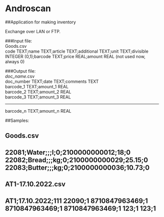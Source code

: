 # Androscan

##Application for making inventory

Exchange over LAN or FTP.

###Input file:  
Goods.csv  
code TEXT;name TEXT;article TEXT;additional TEXT;unit TEXT;divisible INTEGER (0,1);barcode TEXT;price REAL;amount REAL (not used now, always 0)  

###Output file:  
_doc_name_.csv  
doc_number TEXT;date TEXT;comments TEXT  
barcode_1 TEXT;amount_1 REAL  
barcode_2 TEXT;amount_2 REAL  
barcode_3 TEXT;amount_3 REAL  
***  
barcode_n TEXT;amount_n REAL  
   
##Samples:

Goods.csv
---------------------
22081;Water;;;l;0;2100000000012;18;0
22082;Bread;;;kg;0;2100000000029;25.15;0
22083;Butter;;;kg;0;2100000000036;10.73;0
---------------------

AT1-17.10.2022.csv
---------------------
AT1;17.10.2022;111
22090;1
8710847963469;1
8710847963469;1
8710847963469;1
123;1
123;1
---------------------